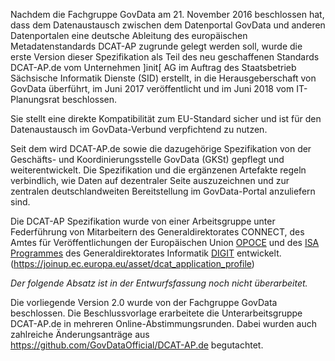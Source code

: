 Nachdem die Fachgruppe GovData am 21. November 2016 beschlossen hat, dass dem Datenaustausch zwischen dem Datenportal GovData und anderen Datenportalen eine deutsche Ableitung des europäischen Metadatenstandards DCAT-AP zugrunde gelegt werden soll, wurde die erste Version dieser Spezifikation als Teil des neu geschaffenen Standards DCAT-AP.de vom Unternehmen ]init[ AG im Auftrag des Staatsbetrieb Sächsische Informatik Dienste (SID) erstellt, in die Herausgeberschaft von GovData überführt, im Juni 2017 veröffentlicht und im Juni 2018 vom IT-Planungsrat beschlossen. 

Sie stellt eine direkte Kompatibilität zum EU-Standard sicher und ist für den Datenaustausch im GovData-Verbund verpfichtend zu nutzen.

Seit dem wird DCAT-AP.de sowie die dazugehörige Spezifikation von der Geschäfts- und Koordinierungsstelle GovData (GKSt) gepflegt und weiterentwickelt. Die Spezifikation und die ergänzenen Artefakte regeln verbindlich, wie Daten auf dezentraler Seite auszuzeichnen und zur zentralen deutschlandweiten Bereitstellung im GovData-Portal anzuliefern sind.

Die DCAT-AP Spezifikation wurde von einer Arbeitsgruppe unter Federführung von Mitarbeitern des Generaldirektorates CONNECT, des Amtes für Veröffentlichungen der Europäischen Union [OPOCE](https://op.europa.eu/de/home) und des [ISA Programmes](https://ec.europa.eu/isa2/home_en) des Generaldirektorates Informatik [DIGIT](https://ec.europa.eu/info/departments/informatics_de) entwickelt. (https://joinup.ec.europa.eu/asset/dcat_application_profile)

_Der folgende Absatz ist in der Entwurfsfassung noch nicht überarbeitet._

Die vorliegende Version 2.0 wurde von der Fachgruppe GovData beschlossen. Die Beschlussvorlage erarbeitete die Unterarbeitsgruppe DCAT-AP.de in mehreren Online-Abstimmungsrunden. Dabei wurden auch zahlreiche Änderungsanträge aus https://github.com/GovDataOfficial/DCAT-AP.de begutachtet.

